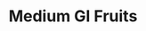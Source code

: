 ---
type: GiDataTablePage
title: Medium GI Fruits
description: Medium Glycemic Index Fruits
keywords: gi, GI, Glycemic Index, glycemic index, GlycemicIndex, glycemicindex, gi of Fruits, GI of Fruits, Glycemic Index of Fruits, glycemic index of Fruits, GlycemicIndex of Fruits, glycemicindex of Fruits, Fruits, Medium GI Fruits, Medium Glycemic Index Fruits
---